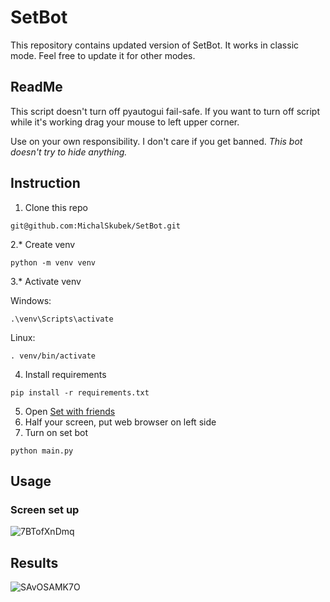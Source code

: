 # SetBot
This repository contains updated version of SetBot. It works in classic mode. Feel free to update it for other modes.

## ReadMe
This script doesn't turn off pyautogui fail-safe. If you want to turn off script while it's working drag your mouse to left upper corner.

Use on your own responsibility. I don't care if you get banned. *This bot doesn't try to hide anything.*

## Instruction
1. Clone this repo
```
git@github.com:MichalSkubek/SetBot.git
```
2.* Create venv
```
python -m venv venv
```
3.* Activate venv

Windows:

``` 
.\venv\Scripts\activate
```

Linux:

```
. venv/bin/activate
```

4. Install requirements
```
pip install -r requirements.txt
```
5. Open [Set with friends](https://setwithfriends.com)
6. Half your screen, put web browser on left side
7. Turn on set bot
```
python main.py
```

## Usage

### Screen set up
![7BTofXnDmq](https://user-images.githubusercontent.com/63967868/120119327-6bef4f00-c197-11eb-999c-09719e452b95.jpg)

## Results
![SAvOSAMK7O](https://user-images.githubusercontent.com/63967868/120119663-2fbcee00-c199-11eb-91e9-c9647856d953.jpg)


